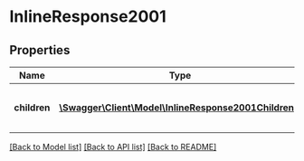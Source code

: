 # InlineResponse2001

## Properties
Name | Type | Description | Notes
------------ | ------------- | ------------- | -------------
**children** | [**\Swagger\Client\Model\InlineResponse2001Children[]**](InlineResponse2001Children.md) | Your children&#39;s account information | [optional] 

[[Back to Model list]](../README.md#documentation-for-models) [[Back to API list]](../README.md#documentation-for-api-endpoints) [[Back to README]](../README.md)


